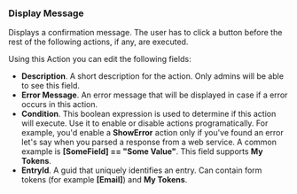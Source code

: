 ### Display Message

Displays a confirmation message. The user has to click a button before the rest of the following actions, if any, are executed.

Using this Action you can edit the following fields:

* **Description**. A short description for the action. Only admins will be able to see this field.
* **Error Message**. An error message that will be displayed in case if a error occurs in this action.
* **Condition**. This boolean expression is used to determine if this action will execute. Use it to enable or disable actions programatically. For example, you'd enable a **ShowError** action only if you've found an error let's say when you parsed a response from a web service. A common example is **[SomeField] == "Some Value"**. This field supports **My Tokens**. 
* **EntryId**. A guid that uniquely identifies an entry. Can contain form tokens (for example **[Email]**) and **My Tokens**.
